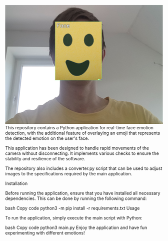 

![](images/Demo.jpg)
This repository contains a Python application for real-time face emotion detection, with the additional feature of overlaying an emoji that represents the detected emotion on the user's face.

This application has been designed to handle rapid movements of the camera without disconnecting. It implements various checks to ensure the stability and resilience of the software.

The repository also includes a converter.py script that can be used to adjust images to the specifications required by the main application.

Installation

Before running the application, ensure that you have installed all necessary dependencies. This can be done by running the following command:

bash
Copy code
python3 -m pip install -r requirements.txt
Usage

To run the application, simply execute the main script with Python:

bash
Copy code
python3 main.py
Enjoy the application and have fun experimenting with different emotions!